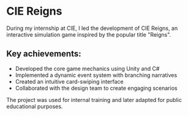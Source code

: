 # CIE Reigns

During my internship at CIE, I led the development of CIE Reigns, an interactive simulation game inspired by the popular title "Reigns".

## Key achievements:

- Developed the core game mechanics using Unity and C#
- Implemented a dynamic event system with branching narratives
- Created an intuitive card-swiping interface
- Collaborated with the design team to create engaging scenarios

The project was used for internal training and later adapted for public educational purposes.

